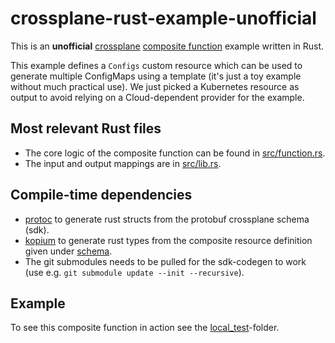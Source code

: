 # crossplane-rust-example-unofficial

This is an **unofficial** [crossplane](https://www.crossplane.io/) [composite function](https://docs.crossplane.io/latest/guides/write-a-composition-function-in-go/) example written in Rust.

This example defines a `Configs` custom resource which can be used to generate multiple ConfigMaps using a template 
(it's just a toy example without much practical use). We just picked a Kubernetes resource as output to avoid relying on
a Cloud-dependent provider for the example.

## Most relevant Rust files

- The core logic of the composite function can be found in [src/function.rs](src/function.rs).
- The input and output mappings are in [src/lib.rs](src/lib.rs).

## Compile-time dependencies

- [protoc](https://protobuf.dev/installation/) to generate rust structs from the protobuf crossplane schema (sdk).
- [kopium](https://github.com/kube-rs/kopium) to generate rust types from the composite resource definition given under [schema](schema).
- The git submodules needs to be pulled for the sdk-codegen to work (use e.g. `git submodule update --init --recursive`).

## Example

To see this composite function in action see the [local_test](local_test)-folder.